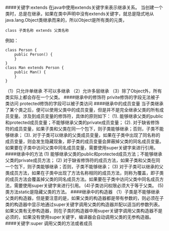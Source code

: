####关键字:extends
在java中使用extends关键字来表示继承关系。
当创建一个类时，总是在继承，如果在类中声明中没有extends关键字，就总是隐式地从java.lang.Object类继承而来的，所以Object是所有类的元类，
```
class 子类名称 extends 父类名称
```
例如：
```
class Person {
    public Person() {
    }
}
class Man extends Person {
    public Man() {
    }
}
```
（1）只允许单继承 不可以多继承
（2）允许多层继承
（3）除了Object外，所有类实际上都会存在一个父类。
####继承中的修饰符
privite修饰的字段无法被子类访问
protected修饰的字段可以被子类访问
####继承中的成员变量
当子类继承了某个类之后，便可以使用父类中的成员变量，但是并不是完全继承父类的所有成员变量。涉及到成员变量的修饰符，具体的原则如下：
(1). 能够继承父类的public和protected成员变量；不能够继承父类的private成员变量；
(2). 对于缺省修饰符的成员变量，如果子类和父类在同一个包下，则子类能够继承；否则，子类不能够继承；
(3). 对于子类可以继承的父类成员变量，如果在子类中出现了同名称的成员变量，则会发生隐藏现象，即子类的成员变量会屏蔽掉父类的同名成员变量。如果要在子类中访问父类中同名成员变量，需要使用super关键字来进行引用。
####继承中的方法
(1) 能够继承父类的public和protected成员方法；不能够继承父类的private成员方法；
 (2) 对于缺省修饰符的成员方法，如果子类和父类在同一个包下，则子类能够继承；否则，子类不能够继承；
(3) 对于子类可以继承的父类成员方法，如果在子类中出现了方法名称相同的成员方法，则称为覆盖，即子类的成员方法会覆盖掉父类的同名成员方法。如果要在子类中访问父类中同名成员方法，需要使用super关键字来进行引用。
(4)子类访问权限必须大于等于父类。
(5)类方法static是隐藏父类的方法。
####继承中的构造器
（1）子类是不能够继承父类的构造器，但是要注意的是，如果父类的构造器都是带有参数的，则必须在子类的构造器中显示地通过super关键字调用父类的构造器并配以适当的参数列表。
如果父类有无参构造器，则在子类的构造器中用super关键字调用父类构造器不是必须的，如果没有使用super关键字，编译器会自动调用父类的无参构造器。
####关键字:super
调用父类的方法或者成员
